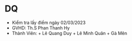 # DQ
- Kiểm tra lấy điểm ngày 02/03/2023
- GVHD: Th.S Phan Thanh Hy
- Thành Viên:
            + Lê Quang Duy
            + Lê Minh Quân
            + Gà Mên
